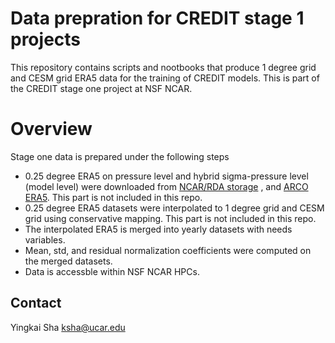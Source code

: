 # Data prepration for CREDIT stage 1 projects

This repository contains scripts and nootbooks that produce 1 degree grid and CESM grid ERA5 data for the training of CREDIT models. This is part of the CREDIT stage one project at NSF NCAR.

# Overview

Stage one data is prepared under the following steps
* 0.25 degree ERA5 on pressure level and hybrid sigma-pressure level (model level) were downloaded from [NCAR/RDA storage](https://rda.ucar.edu/datasets/d633000/) , and [ARCO ERA5](https://console.cloud.google.com/storage/browser/gcp-public-data-arco-era5). This part is not included in this repo.
* 0.25 degree ERA5 datasets were interpolated to 1 degree grid and CESM grid using conservative mapping. This part is not included in this repo.
* The interpolated ERA5 is merged into yearly datasets with needs variables.
* Mean, std, and residual normalization coefficients were computed on the merged datasets.
* Data is accessble within NSF NCAR HPCs.

## Contact
Yingkai Sha <ksha@ucar.edu>
